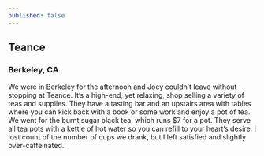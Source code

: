 ```yaml
---
published: false
---
```

## Teance

### Berkeley, CA

We were in Berkeley for the afternoon and Joey couldn’t leave without stopping at Teance. It’s a high-end, yet relaxing, shop selling a variety of teas and supplies. They have a tasting bar and an upstairs area with tables where you can kick back with a book or some work and enjoy a pot of tea.  We went for the burnt sugar black tea, which runs $7 for a pot. They serve all tea pots with a kettle of hot water so you can refill to your heart’s desire.  I lost count of the number of cups we drank, but I left satisfied and slightly over-caffeinated. 
